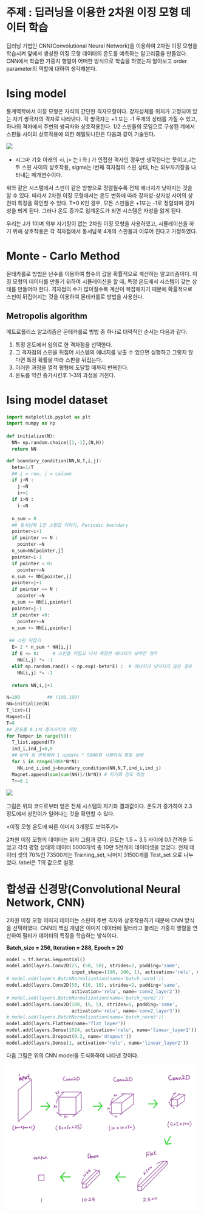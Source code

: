 # 주제 : 딥러닝을 이용한 2차원 이징 모형 데이터 학습

딥러닝 기법인 CNN(Convolutional Neural Network)을 이용하여 2차원 이징 모형을 학습시켜 앞에서 생성한 이징 모형 데이터의 온도를 예측하는 알고리즘을 만들었다. CNN에서 학습한 가중치 행렬이 어떠한 방식으로 학습을 하였는지 알아보고 order parameter의 역할에 대하여 생각해본다.

# Ising model

통계역학에서 이징 모형은 자석의 간단한 격자모형이다. 강자성체를 위치가 고정되어 있는 자기 쌍극자의 격자로 나타낸다. 각 쌍극자는 +1 또는 -1 두개의 상태를 가질 수 있고, 하나의 격자에서 주변의 쌍극자와 상호작용한다. 1/2 스핀들의 모임으로 구성된 계에서 스핀들 사이의 상호작용에 의한 해밀토니안은 다음과 같이 기술된다.

<img src="https://latex.codecogs.com/gif.latex?H%20%3D%20-%5Csum%5Climits_%7B%3Ci%2Cj%3E%7DJ_%7Bij%7D%5Ccdot%5Csigma_i%5Ccdot%5Csigma_j%20-%20h%5Ccdot%5Csigma_i" />

* 시그마 기호 아래의 <i, j> 는 i 와 j 가 인접한 격자인 경우만 생각한다는 뜻이고,J는 두 스핀 사이의 상호작용, sigma는 i번째 격자점의 스핀 상태, h는 외부자기장을 나타내는 매개변수이다. 

위와 같은 시스템에서 스핀이 같은 방향으로 정렬될수록 전체 에너지가 낮아지는 것을 알 수 있다. 따라서 2차원 이징 모형에서는 온도 변화에 따라 강자성-상자성 사이의 상전이 특징을 확인할 수 있다. T=0 K인 경우, 모든 스핀들은 +1또는 -1로 정렬되며 강자성을 띄게 된다. 그러나 온도 증가로 임계온도가 되면 시스템은 자성을 잃게 된다.

우리는 J가 1이며 외부 자기장이 없는 2차원 이징 모형을 사용하였고, 시뮬레이션을 하기 위해 상호작용은 각 격자점에서 동서남북 4개의 스핀들과 이루어 진다고 가정하였다. 

# Monte - Carlo Method

몬테카를로 방법은 난수를 이용하여 함수의 값을 확률적으로 계산하는 알고리즘이다. 이징 모형의 데이터를 만들기 위하여 시뮬레이션을 할 때, 특정 온도에서 시스템이 갖는 상태를 만들어야 한다. 격자점의 수가 많아질수록 계산이 복잡해지기 때문에 확률적으로 스핀이 뒤집어지는 것을 이용하여 몬테카를로 방법을 사용한다.

## Metropolis algorithm

메트로폴리스 알고리즘은 몬테카를로 방법 중 하나로 대략적인 순서는 다음과 같다.

1. 특정 온도에서 임의로 한 격자점을 선택한다. 
2. 그 격자점의 스핀을 뒤집어 시스템의 에너지를 낮출 수 있으면 실행하고 그렇지 않다면 특정 확률을 따라 스핀을 뒤집는다. 
3. 이러한 과정을 열적 평형에 도달할 때까지 반복한다. 
4. 온도를 약간 증가시킨후 1-3의 과정을 거친다.

# Ising model dataset

```python
import matplotlib.pyplot as plt
import numpy as np

def initialize(N):
  NN= np.random.choice([1,-1],(N,N))
  return NN
```

```python
def boundary_condition(NN,N,T,i,j):
  beta=1/T 
  ## i = row, j = column
  if j>N :
    j-=N
    i+=1
  if i>N :
    i-=N

  n_sum = 0
  ## 동서남북 1칸 스핀값 더하기, Periodic boundary
  pointer=i+1
  if pointer == N :
    pointer-=N
  n_sum=NN[pointer,j]
  pointer=i-1
  if pointer < 0:
    pointer+=N
  n_sum += NN[pointer,j]
  pointer=j+1
  if pointer == N :
    pointer-=N
  n_sum += NN[i,pointer]
  pointer=j-1
  if pointer <0:
    pointer+=N
  n_sum += NN[i,pointer]
  
 ## 스핀 뒤집기
  E= 2 * n_sum * NN[i,j]
  if E <= 0:     # 스핀을 뒤집고 나서 측정한 에너지가 낮아진 경우
    NN[i,j] *= -1
  elif np.random.rand() < np.exp(-beta*E) :  # 에너지가 낮아지지 않은 경우
    NN[i,j] *= -1
  
  return NN,i,j+1
```

```python
N=100          ## (100,100)
NN=initialize(N)
T_list=[]
Magnet=[]
T=0
## 온도를 0.1씩 증가시키며 저장
for Temper in range(50):
  T_list.append(T)
  ind_i,ind_j=0,0
  ## N*N 회 반복해야 1 update * 5000회 시행하여 평형 상태
  for i in range(5000*N*N):
    NN,ind_i,ind_j=boundary_condition(NN,N,T,ind_i,ind_j)
  Magnet.append(sum(sum(NN))/(N*N)) # 자기화 정도 측정
  T+=0.1
```

<img src="https://github.com/kimkwan1/TeamProject/blob/main/Magnetization.png" />

그림은 위의 코드로부터 얻은 전체 시스템의 자기화 결과값이다. 온도가 증가하여  2.3 정도에서 상전이가 일어나는 것을 확인할 수 있다.

<이징 모형 온도에 따른 이미지 3개정도 보여주기>



2차원 이징 모형의 데이터는 위의 그림과 같다. 온도는 1.5 ~ 3.5 사이에 0.1 간격을 두었고 각각 평형 상태의 데이터 5000개씩 총 10만 5천개의 데이터셋을 얻었다. 전체 데이터 셋의 70%인 73500개는 Training_set, 나머지 31500개를 Test_set 으로 나누었다. label은 T의 값으로 설정.


# 합성곱 신경망(Convolutional Neural Network, CNN)

2차원 이징 모형 이미지 데이터는 스핀이 주변 격자와 상호작용하기 때문에 CNN 방식을 선택하였다. CNN의 핵심 개념은 이미지 데이터에 필터라고 불리는 가중치 행렬을 연산하여 필터가 데이터의 특징을 학습하는 방식이다. 

**Batch_size = 256, Iteration = 288,  Epoch = 20**

```python
model = tf.keras.Sequential()
model.add(layers.Conv2D(25, (50, 50), strides=2, padding='same',
                        input_shape=(100, 100, 1), activation='relu', name='conv2_layer1'))
# model.add(layers.BatchNormalization(name='batch_norm1'))
model.add(layers.Conv2D(50, (10, 10), strides=2, padding='same',
                        activation='relu', name='conv2_layer2'))
# model.add(layers.BatchNormalization(name='batch_norm2'))
model.add(layers.Conv2D(100, (5, 5), strides=5, padding='same',
                        activation='relu', name='conv2_layer3'))
# model.add(layers.BatchNormalization(name='batch_norm3'))
model.add(layers.Flatten(name='flat_layer'))
model.add(layers.Dense(1024, activation='relu', name='linear_layer1'))
model.add(layers.Dropout(0.2, name='dropout'))
model.add(layers.Dense(1, activation='relu', name='linear_layer2'))
```
다음 그림은 위의 CNN model을 도식화하여 나타낸 것이다. 


<img src="https://github.com/kimkwan1/TeamProject/blob/main/model.png" />


